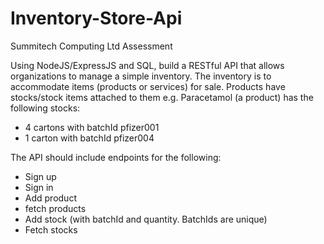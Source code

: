 # Inventory-Store-Api

Summitech Computing Ltd Assessment

Using NodeJS/ExpressJS and SQL, build a RESTful API that allows organizations to
manage a simple inventory. The inventory is to accommodate items (products or
services) for sale.
Products have stocks/stock items attached to them e.g. Paracetamol (a product)
has the following stocks:

- 4 cartons with batchId pfizer001
- 1 carton with batchId pfizer004

The API should include endpoints for the following:

- Sign up
- Sign in
- Add product
- fetch products
- Add stock (with batchId and quantity. BatchIds are unique)
- Fetch stocks
